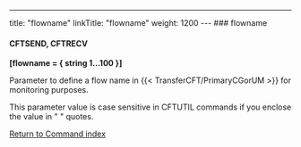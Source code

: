 ---
title: "flowname"
linkTitle: "flowname"
weight: 1200
--- ### flowname

#### CFTSEND, CFTRECV

****[flowname = { string 1...100 }]****

Parameter to define a flow name in {{< TransferCFT/PrimaryCGorUM  >}} for monitoring purposes.

This parameter value is case sensitive in CFTUTIL commands if you enclose the value in " " quotes.

[Return to Command index](../../)
